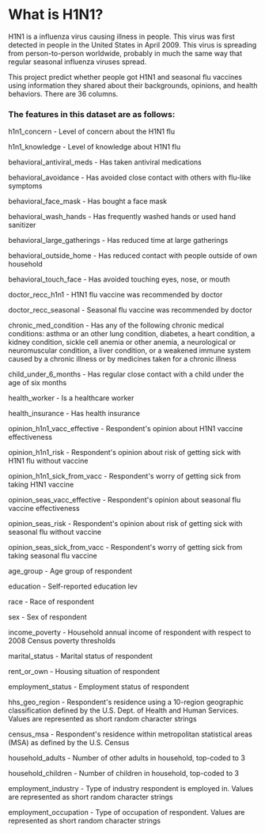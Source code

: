 # What is H1N1?

H1N1 is a influenza virus causing illness in people. This virus was first detected in people in the United States in April 2009. This virus is spreading from person-to-person worldwide, probably in much the same way that regular seasonal influenza viruses spread.

This project  predict whether people got H1N1 and seasonal flu vaccines using information they shared about their backgrounds, opinions, and health behaviors. There are 36 columns. 

### The features in this dataset are as follows: 

h1n1_concern - Level of concern about the H1N1 flu

h1n1_knowledge - Level of knowledge about H1N1 flu

behavioral_antiviral_meds - Has taken antiviral medications

behavioral_avoidance - Has avoided close contact with others with flu-like symptoms

behavioral_face_mask - Has bought a face mask

behavioral_wash_hands - Has frequently washed hands or used hand sanitizer

behavioral_large_gatherings - Has reduced time at large gatherings

behavioral_outside_home - Has reduced contact with people outside of own household

behavioral_touch_face - Has avoided touching eyes, nose, or mouth

doctor_recc_h1n1 - H1N1 flu vaccine was recommended by doctor

doctor_recc_seasonal - Seasonal flu vaccine was recommended by doctor

chronic_med_condition - Has any of the following chronic medical conditions: asthma or an other lung condition, diabetes, a heart condition, a kidney condition, 
sickle cell anemia or other anemia, a neurological or neuromuscular condition, a liver condition, or a weakened immune system caused by a chronic illness or by medicines taken for a chronic illness

child_under_6_months - Has regular close contact with a child under the age of six months

health_worker - Is a healthcare worker

health_insurance - Has health insurance

opinion_h1n1_vacc_effective - Respondent's opinion about H1N1 vaccine effectiveness

opinion_h1n1_risk - Respondent's opinion about risk of getting sick with H1N1 flu without vaccine

opinion_h1n1_sick_from_vacc - Respondent's worry of getting sick from taking H1N1 vaccine

opinion_seas_vacc_effective - Respondent's opinion about seasonal flu vaccine effectiveness

opinion_seas_risk - Respondent's opinion about risk of getting sick with seasonal flu without vaccine

opinion_seas_sick_from_vacc - Respondent's worry of getting sick from taking seasonal flu vaccine

age_group - Age group of respondent

education - Self-reported education lev

race - Race of respondent

sex - Sex of respondent

income_poverty - Household annual income of respondent with respect to 2008 Census poverty thresholds

marital_status - Marital status of respondent

rent_or_own - Housing situation of respondent

employment_status - Employment status of respondent

hhs_geo_region - Respondent's residence using a 10-region geographic classification defined by the U.S. Dept. of Health and Human Services. Values are represented 
as short random character strings

census_msa - Respondent's residence within metropolitan statistical areas (MSA) as defined by the U.S. Census

household_adults - Number of other adults in household, top-coded to 3

household_children - Number of children in household, top-coded to 3

employment_industry - Type of industry respondent is employed in. Values are represented as short random character strings

employment_occupation - Type of occupation of respondent. Values are represented as short random character strings
